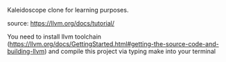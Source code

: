 Kaleidoscope clone for learning purposes.

source: https://llvm.org/docs/tutorial/

You need to install llvm toolchain (https://llvm.org/docs/GettingStarted.html#getting-the-source-code-and-building-llvm) and compile this project via typing make into your terminal

